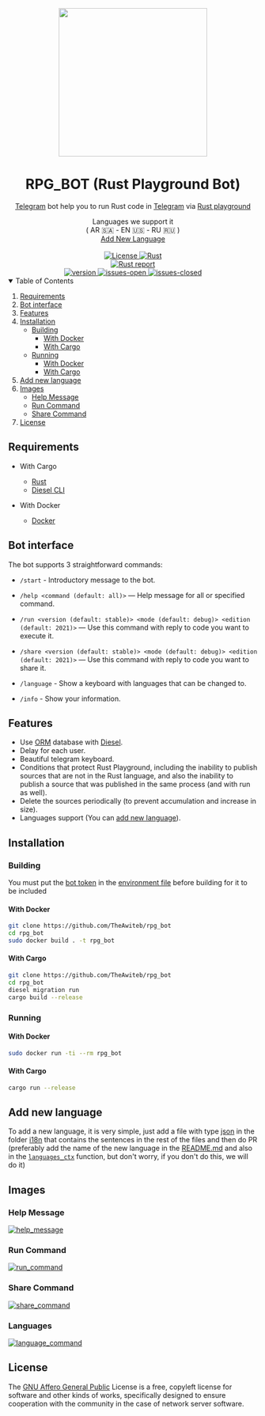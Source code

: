 <div align="center">
  <img width=300 src="https://rustacean.net/assets/rustacean-flat-happy.png">
  <h1>RPG_BOT (Rust Playground Bot)</h1>
  <p><a href="https://telegram.org/">Telegram</a> bot help you to run Rust code in <a href="https://telegram.org/">Telegram</a> via <a href="https://play.rust-lang.org/">Rust playground</a></p>
  Languages we support it<br>
   ( AR 🇸🇦 - EN 🇺🇸 - RU 🇷🇺 )
   <br>
  <a href="https://github.com/TheAwiteb/rpg_bot#Add-new-language">Add New Language</a>
  <br><br>
  <a href="https://opensource.org/licenses/MIT">
    <img src="https://img.shields.io/badge/license-MIT-orange.svg" alt="License">
  </a>
  <a href="https://rust-lang.org/">
    <img src="https://img.shields.io/badge/Made%20with-Rust-orange.svg" alt="Rust">
  </a>
  <br>
  <a href="https://rust-reportcard.xuri.me/report/github.com/TheAwiteb/rpg_bot">
    <img src="https://rust-reportcard.xuri.me/badge/github.com/TheAwiteb/rpg_bot" alt="Rust report">
  </a>
  <br>
  <a href="https://github.com/theawiteb/rpg_bot">
    <img src="https://badge.fury.io/gh/theawiteb%2Frpg_bot.svg" alt="version">
  </a>
  <a href="https://github.com/TheAwiteb/rpg_bot/issues?q=is%3Aissue+is%3Aopen+">
    <img src="https://img.shields.io/github/issues/theawiteb/rpg_bot.svg" alt="issues-open">
  </a>
  <a href="https://github.com/TheAwiteb/rpg_bot/issues?q=is%3Aissue+is%3Aclosed+">
    <img src="https://img.shields.io/github/issues-closed/theawiteb/rpg_bot.svg" alt="issues-closed">
  </a>
</div>

<details open>
  <summary>Table of Contents</summary>
  <ol>
    <li>
      <a href="#Requirements">Requirements</a>
    </li>
    <li>
      <a href="#Bot-interface">Bot interface</a>
    </li>
    <li>
      <a href="#Features">Features</a>
    </li>
    <li>
      <a href="#Installation">Installation</a>
      <ul>
        <li>
          <a href="#Building">Building</a>
          <ul>
            <li>
              <a href="#With-Docker">With Docker</a>
            </li>
            <li>
              <a href="#With-Cargo">With Cargo</a>
            </li>
          </ul>
        </li>
        <li>
          <a href="#Running">Running</a>
          <ul>
            <li>
              <a href="#With-Docker">With Docker</a>
            </li>
            <li>
              <a href="#With-Cargo">With Cargo</a>
            </li>
          </ul>
        </li>
      </ul>
    </li>
    <li>
      <a href="#Add-new-language">Add new language</a>
    </li>
    <li>
      <a href="#Images">Images</a>
      <ul>
          <li><a href="#Help-Message">Help Message</a></li>
          <li><a href="#Run-Command">Run Command</a></li>
          <li><a href="#Share-Command">Share Command</a></li>
      </ul>
    </li>
    <li><a href="#License">License</a></li>
  </ol>
</details>

## Requirements
* With Cargo
  * [Rust](https://rust-lang.org/)
  * [Diesel CLI](https://crates.io/crates/diesel_cli)

* With Docker
  * [Docker](https://docker.com)

## Bot interface

The bot supports 3 straightforward commands:
- `/start` - Introductory message to the bot.

- `/help <command (default: all)>` — Help message for all or specified command.

- `/run <version (default: stable)> <mode (default: debug)> <edition (default: 2021)>` — Use this command with reply to code you want to execute it.

- `/share <version (default: stable)> <mode (default: debug)> <edition (default: 2021)>` — Use this command with reply to code you want to share it.

- `/language` - Show a keyboard with languages that can be changed to.

- `/info` - Show your information.
## Features
- Use [ORM](https://en.wikipedia.org/wiki/Object%E2%80%93relational_mapping) database with [Diesel](https://github.com/diesel-rs/diesel).
- Delay for each user.  <!-- (You can update it from bot) -->
- Beautiful telegram keyboard.
- Conditions that protect Rust Playground, including the inability to publish sources that are not in the Rust language, and also the inability to publish a source that was published in the same process (and with run as well).
- Delete the sources periodically (to prevent accumulation and increase in size).
- Languages support (You can [add new language](https://github.com/TheAwiteb/rpg_bot#Add-new-language)).
<!-- - Possibility to [Broadcast messages](https://www.dictionary.com/browse/broadcast) to all users 🤩 -->
<!-- - Do not save a previously saved source (the saved one is used). -->
<!-- - Admin interface -->
<!-- - Possibility to adjust the limit and the delay time for each user. -->
<!-- - Possibility to set more than one admin. -->

## Installation
### Building
You must put the [bot token](https://core.telegram.org/bots#3-how-do-i-create-a-bot) in the [environment file](.env) before building for it to be included

#### With Docker
```bash
git clone https://github.com/TheAwiteb/rpg_bot
cd rpg_bot
sudo docker build . -t rpg_bot
```
#### With Cargo
```bash
git clone https://github.com/TheAwiteb/rpg_bot
cd rpg_bot
diesel migration run
cargo build --release
```

### Running

#### With Docker
```bash
sudo docker run -ti --rm rpg_bot 
```
#### With Cargo
```bash
cargo run --release
```

## Add new language
To add a new language, it is very simple, just add a file with type [json](https://en.wikipedia.org/wiki/JSON) in the folder [i18n](i18n) that contains the sentences in the rest of the files and then do PR (preferably add the name of the new language in the [README.md](README.md) and also in the [`languages_ctx`](https://github.com/TheAwiteb/rpg_bot/blob/master/src/rpg_db.rs#L30) function, but don't worry, if you don't do this, we will do it)

## Images
### Help Message
[![help_message](https://i.suar.me/nzYza/s)](https://i.suar.me/nzYza)

### Run Command
[![run_command](https://i.suar.me/aZ6mz/s)](https://i.suar.me/aZ6mz)

### Share Command
[![share_command](https://i.suar.me/289jQ/s)](https://i.suar.me/289jQ)

### Languages
[![language_command](https://i.suar.me/aZ11z/s)](https://i.suar.me/aZ11z/s)

## License
The [GNU Affero General Public](https://www.gnu.org/licenses/agpl-3.0.en.html) License is a free, copyleft license for software and other kinds of works, specifically designed to ensure cooperation with the community in the case of network server software.
